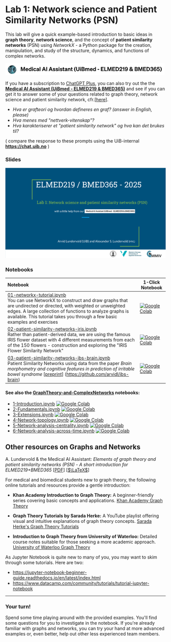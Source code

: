 # Lab 1: Network science and Patient Similarity Networks (PSN)

This lab will give a quick example-based introduction to basic ideas in **graph theory**, **network science**, and the concept of **patient similarity networks** (PSN) using *NetworkX* - a Python package for the creation, manipulation, and study of the structure, dynamics, and functions of complex networks.


<img src="../assets/GPT-MedAI.png" width="500"><br>

If you have a subscription to [ChatGPT Plus](https://openai.com/blog/chatgpt-plus), you can also try out the the [**Medical AI Assistant (UiBmed - ELMED219 & BMED365)**](https://chat.openai.com/g/g-d90dfN17H-medical-ai-assistant-uibmed-elmed219-bmed365) and see if you can get it to answer some of your questions related to graph theory, network science and patient similarity network, cfr.[[here](./assets/ELMED219_BMED365_2024_PSN.pdf)].

- _Hva er grafteori og hvordan defineres en graf? (answer in English, please)_
- _Hva menes med "nettverk-vitenskap"?_
- _Hva karakteriserer et "patient similarity network" og hva kan det brukes til?_

( compare the response to these prompts using the UiB-internal **https://chat.uib.no** )

### Slides


<a href="https://docs.google.com/presentation/d/e/2PACX-1vRvl54T7fBoOQaKCHOUcDDxuB4jDWyjw5tQMv3x5LYL7XVfB2hKGJZar1k3jrEUupYmQYOaMqyJ6MmF/pub?start=false&loop=false&delayms=3000"><img src="assets/Lab1-slide0.png"></a>



### Notebooks



| Notebook    |      1-Click Notebook     
|:----------|------|
|  [01-networkx-tutorial.ipynb](https://nbviewer.org/github/MMIV-ML/ELMED219-2025/blob/main/Lab1-NetworkSci-PSN/notebooks/01-networkx-tutorial.ipynb)  <br>You can use NetworkX to construct and draw graphs that are undirected or directed, with weighted or unweighted edges. A large collection of functions to analyze graphs is available. This tutorial takes you through a few basic examples and exercises | [![Google Colab](https://colab.research.google.com/assets/colab-badge.svg)](https://colab.research.google.com/github/MMIV-ML/ELMED219-2025/blob/main/Lab1-NetworkSci-PSN/notebooks/01-networkx-tutorial.ipynb)<br>
|  [02-patient-similarity-networks-iris.ipynb](https://nbviewer.org/github/MMIV-ML/ELMED219-2025/blob/main/Lab1-NetworkSci-PSN/notebooks/02-patient-similarity-networks-iris.ipynb)  <br>Rather than patient-derived data, we are using the famous  IRIS flower dataset with 4 different measurements from each of the 150 flowers - construction and exploring the "IRIS Flower Similarity Network" | [![Google Colab](https://colab.research.google.com/assets/colab-badge.svg)](https://colab.research.google.com/github/MMIV-ML/ELMED219-2025/blob/main/Lab1-NetworkSci-PSN/notebooks/02-patient-similarity-networks-iris.ipynb)<br>
|  [03-patient-similarity-networks-ibs-brain.ipynb](https://nbviewer.org/github/MMIV-ML/ELMED219-2025/blob/main/Lab1-NetworkSci-PSN/notebooks/03-patient-similarity-networks-ibs-brain.ipynb)  <br>Patient Similarity Networks using data from the paper _Brain morphometry and cognitive features in prediction of irritable bowel syndrome_ [[preprint](https://www.preprints.org/manuscript/202412.2149/v1)] (https://github.com/arvidl/ibs-brain)| [![Google Colab](https://colab.research.google.com/assets/colab-badge.svg)](https://colab.research.google.com/github/MMIV-ML/ELMED219-2025/blob/main/Lab1-NetworkSci-PSN/notebooks/03-patient-similarity-networks-ibs-brain.ipynb)<br>

</p>

#### See also the [GraphTheory-and-ComplexNetworks](./GraphTheory-and-ComplexNetworks/README.md) notebooks:
- [1-Introduction.ipynb](./GraphTheory-and-ComplexNetworks/notebooks/1-Introduction.ipynb) [![Google Colab](https://colab.research.google.com/assets/colab-badge.svg)](https://colab.research.google.com/github/MMIV-ML/ELMED219-2025/blob/main/Lab1-NetworkSci-PSN/GraphTheory-and-ComplexNetworks/notebooks/1-Introduction.ipynb) 
- [2-Fundamentals.ipynb](./GraphTheory-and-ComplexNetworks/notebooks/2-Fundamentals.ipynb) [![Google Colab](https://colab.research.google.com/assets/colab-badge.svg)](https://colab.research.google.com/github/MMIV-ML/ELMED219-2025/blob/main/Lab1-NetworkSci-PSN/GraphTheory-and-ComplexNetworks/notebooks/2-Fundamentals.ipynb)
- [3-Extensions.ipynb](./GraphTheory-and-ComplexNetworks/notebooks/3-Extensions.ipynb) [![Google Colab](https://colab.research.google.com/assets/colab-badge.svg)](https://colab.research.google.com/github/MMIV-ML/ELMED219-2025/blob/main/Lab1-NetworkSci-PSN/GraphTheory-and-ComplexNetworks/notebooks/3-Extensions.ipynb)
- [4-Network-topology.ipynb](./GraphTheory-and-ComplexNetworks/notebooks/4-Network-topology.ipynb) [![Google Colab](https://colab.research.google.com/assets/colab-badge.svg)](https://colab.research.google.com/github/MMIV-ML/ELMED219-2025/blob/main/Lab1-NetworkSci-PSN/GraphTheory-and-ComplexNetworks/notebooks/4-Network-topology.ipynb)
- [5-Network-analysis-centrality.ipynb](./GraphTheory-and-ComplexNetworks/notebooks/5-Network-analysis-centrality.ipynb) [![Google Colab](https://colab.research.google.com/assets/colab-badge.svg)](https://colab.research.google.com/github/MMIV-ML/ELMED219-2025/blob/main/Lab1-NetworkSci-PSN/GraphTheory-and-ComplexNetworks/notebooks/5-Network-analysis-centrality.ipynb)
- [6-Network-analysis-across-time.ipynb](./GraphTheory-and-ComplexNetworks/notebooks/6-Network-analysis-across-time.ipynb) [![Google Colab](https://colab.research.google.com/assets/colab-badge.svg)](https://colab.research.google.com/github/MMIV-ML/ELMED219-2025/blob/main/Lab1-NetworkSci-PSN/GraphTheory-and-ComplexNetworks/notebooks/6-Network-analysis-across-time.ipynb)






## Other resources on Graphs and Networks
A. Lundervold \& the Medical AI Assistant: _Elements of graph theory and patient similarity networks (PSN) - A short introduction for ELMED219+BMED365_ [[PDF](./assets/ELMED219_BMED365_2024_PSN.pdf)] [[$\LaTeX$](https://www.overleaf.com/read/pccnktqbnswg#4f47e2)]

For medical and biomedical students new to graph theory, the following online tutorials and resources provide a gentle introduction:

- **Khan Academy Introduction to Graph Theory:** A beginner-friendly series covering basic concepts and applications. [Khan Academy Graph Theory](https://www.khanacademy.org/computing/computer-science/algorithms/graph-representation/a/describing-graphs)
    
- **Graph Theory Tutorials by Sarada Herke:** A YouTube playlist offering visual and intuitive explanations of graph theory concepts. [Sarada Herke's Graph Theory Tutorials](https://www.youtube.com/playlist?list=PLoJC20gNfC2gmT_5WgwYwGMvgCjYVsIQg)
    
- **Introduction to Graph Theory from University of Waterloo:** Detailed course notes suitable for those seeking a more academic approach. [University of Waterloo Graph Theory](https://www.cemc.uwaterloo.ca/events/mathcircles/2016-17/Winter/Senior_Mar22.pdf)


As Jupyter Notebook is quite new to many of you, you may want to skim through some tutorials. Here are two: 
* https://jupyter-notebook-beginner-guide.readthedocs.io/en/latest/index.html
* https://www.datacamp.com/community/tutorials/tutorial-jupyter-notebook
<!-- Here's a short extra video that goes through a very similar notebook to the one we use in this lab: https://www.youtube.com/watch?v=OhxUgFNnj1U. You may want to watch this as well. -->

<hr>

### Your turn! 

Spend some time playing around with the provided examples. You'll find some questions for you to investigate in the notebook. If you're already familiar with graphs and networks, you can try your hand at more advanced examples or, even better, help out other less experienced team members. 
